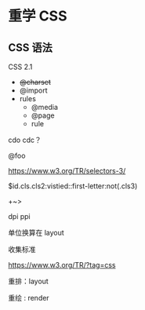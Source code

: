 # 重学 CSS

## CSS 语法

CSS 2.1

* ~~@charset~~
* @import
* rules
  * @media
  * @page
  * rule

cdo cdc？

@foo

https://www.w3.org/TR/selectors-3/

$id.cls.cls2:vistied::first-letter:not(.cls3) 

+~>

dpi ppi

单位换算在 layout

收集标准

https://www.w3.org/TR/?tag=css

重排：layout

重绘 : render

